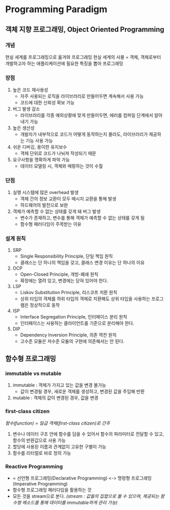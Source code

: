 # Programming Paradigm

## 객체 지향 프로그래밍, Object Oriented Programming

### 개념
현실 세계를 프로그래밍으로 옮겨와 프로그래밍
현실 세계의 사물 = 객체, 객체로부터 개발하고자 하는 애플리케이션에 필요한 특징을 뽑아  프로그래밍

### 장점
1. 높은 코드 재사용성
    - 자주 사용되는 로직을 라이브러리로 만들어두면 계속해서 사용 가능
    - 코드에 대한 신뢰성 확보 가능
2. 버그 발생 감소
    - 라이브러리를 각종 예외상황에 맞게 만들어두면, 에러를 컴파일 단계에서 알아내기 가능
3. 높은 생산성
    - 개발자가 내부적으로 코드가 어떻게 동작하는지 몰라도, 라이브러리가 제공하는 기능 사용 가능
4. 쉬운 디버깅, 용이한 유지보수
    - 객체 단위로 코드가 나눠져 작성되기 때문
5. 요구사항을 명확하게 파악 가능
    - 데이터 모델링 시, 객체와 매핑하는 것이 수월

### 단점
1. 실행 시스템에 많은 overhead 발생
    - 객체 간의 정보 교환이 모두 메시지 교환을 통해 발생
    - 하드웨어의 발전으로 보완
2. 객체가 예측할 수 없는 상태를 갖게 돼 버그 발생
    - 변수가 존재하고, 변수를 통해 객체가 예측할 수 없는 상태를 갖게 됨
    - 함수형 패러다임이 주목받는 이유

### 설계 원칙
1. SRP
    - Single Responsibility Principle, 단일 책임 원칙
    - 클래스는 단 하나의 책임을 갖고, 클래스 변경 이유는 단 하나의 이유
2. OCP
    - Open-Closed Principle, 개방-폐쇄 원칙
    - 확장에는 열려 있고, 변경에는 닫혀 있어야 한다.
3. LSP
    - Liskov Substitution Principle, 리스코프 치환 원칙
    - 상위 타입의 객체를 하위 타입의 객체로 치환해도 상위 타입을 사용하는 프로그램은 정상적으로 동작
4. ISP
    - Interface Segregation Principle, 인터페이스 분리 원칙
    - 인터페이스는 사용하는 클라이언트를 기준으로 분리해야 한다.
5. DIP
    - Dependency Inversion Principle, 의존 역전 원칙
    - 고수준 모듈은 저수준 모듈의 구현에 의존해서는 안 된다.

## 함수형 프로그래밍

### immutable vs mutable
1. immutable :  객체가 가지고 있는 값을 변경 불가능
    - 값이 변경될 경우, 새로운 객체를 생성하고, 변경된 값을 주입해 반환
2. mutable : 객체의 값이 변경된 경우, 값을 변경

### first-class citizen
*함수(function) = 일급 객체(first-class citizen)로 간주*
1. 변수나 데이터 구조 안에 함수를 담을 수 있어서 함수의 파라미터로 전달할 수 있고, 함수의 반환값으로 사용 가능
2. 할당에 사용된 이름과 관계없이 고유한 구별이 가능
3. 함수를 리터럴로 바로 정의 가능

### Reactive Programming
- = 선언형 프로그래밍(Declarative Programming) <-> 명령형 프로그래밍(Imperative Programming)
- 함수형 프로그래밍 패러다임을 활용하는 것
- 모든 것을 stream으로 본다.
*(stream : 값들의 집합으로 볼 수 있으며, 제공되는 함수형 메소드를 통해 데이터를 immutable하게 관리 가능)*
